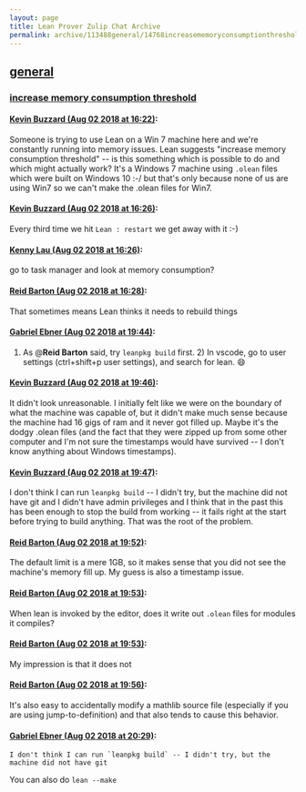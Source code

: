 ```yaml
---
layout: page
title: Lean Prover Zulip Chat Archive 
permalink: archive/113488general/14768increasememoryconsumptionthreshold.html
---
```


## [general](index.html)
### [increase memory consumption threshold](14768increasememoryconsumptionthreshold.html)

#### [Kevin Buzzard (Aug 02 2018 at 16:22)](https://leanprover.zulipchat.com/#narrow/stream/113488-general/topic/increase%20memory%20consumption%20threshold/near/130780966):
Someone is trying to use Lean on a Win 7 machine here and we're constantly running into memory issues. Lean suggests "increase memory consumption threshold" -- is this something which is possible to do and which might actually work? It's a Windows 7 machine using `.olean` files which were built on Windows 10 :-/ but that's only because none of us are using Win7 so we can't make the .olean files for Win7.

#### [Kevin Buzzard (Aug 02 2018 at 16:26)](https://leanprover.zulipchat.com/#narrow/stream/113488-general/topic/increase%20memory%20consumption%20threshold/near/130781134):
Every third time we hit `Lean : restart` we get away with it :-)

#### [Kenny Lau (Aug 02 2018 at 16:26)](https://leanprover.zulipchat.com/#narrow/stream/113488-general/topic/increase%20memory%20consumption%20threshold/near/130781144):
go to task manager and look at memory consumption?

#### [Reid Barton (Aug 02 2018 at 16:28)](https://leanprover.zulipchat.com/#narrow/stream/113488-general/topic/increase%20memory%20consumption%20threshold/near/130781228):
That sometimes means Lean thinks it needs to rebuild things

#### [Gabriel Ebner (Aug 02 2018 at 19:44)](https://leanprover.zulipchat.com/#narrow/stream/113488-general/topic/increase%20memory%20consumption%20threshold/near/130791589):
1) As @**Reid Barton** said, try `leanpkg build` first.  2) In vscode, go to user settings (ctrl+shift+p user settings), and search for lean. :smile:

#### [Kevin Buzzard (Aug 02 2018 at 19:46)](https://leanprover.zulipchat.com/#narrow/stream/113488-general/topic/increase%20memory%20consumption%20threshold/near/130791671):
It didn't look unreasonable. I initially felt like we were on the boundary of what the machine was capable of, but it didn't make much sense because the machine had 16 gigs of ram and it never got filled up. Maybe it's the dodgy .olean files (and the fact that they were zipped up from some other computer and I'm not sure the timestamps would have survived -- I don't know anything about Windows timestamps).

#### [Kevin Buzzard (Aug 02 2018 at 19:47)](https://leanprover.zulipchat.com/#narrow/stream/113488-general/topic/increase%20memory%20consumption%20threshold/near/130791708):
I don't think I can run `leanpkg build` -- I didn't try, but the machine did not have git and I didn't have admin privileges and I think that in the past this has been enough to stop the build from working -- it fails right at the start before trying to build anything. That was the root of the problem.

#### [Reid Barton (Aug 02 2018 at 19:52)](https://leanprover.zulipchat.com/#narrow/stream/113488-general/topic/increase%20memory%20consumption%20threshold/near/130791965):
The default limit is a mere 1GB, so it makes sense that you did not see the machine's memory fill up.
My guess is also a timestamp issue.

#### [Reid Barton (Aug 02 2018 at 19:53)](https://leanprover.zulipchat.com/#narrow/stream/113488-general/topic/increase%20memory%20consumption%20threshold/near/130791987):
When lean is invoked by the editor, does it write out `.olean` files for modules it compiles?

#### [Reid Barton (Aug 02 2018 at 19:53)](https://leanprover.zulipchat.com/#narrow/stream/113488-general/topic/increase%20memory%20consumption%20threshold/near/130791991):
My impression is that it does not

#### [Reid Barton (Aug 02 2018 at 19:56)](https://leanprover.zulipchat.com/#narrow/stream/113488-general/topic/increase%20memory%20consumption%20threshold/near/130792165):
It's also easy to accidentally modify a mathlib source file (especially if you are using jump-to-definition) and that also tends to cause this behavior.

#### [Gabriel Ebner (Aug 02 2018 at 20:29)](https://leanprover.zulipchat.com/#narrow/stream/113488-general/topic/increase%20memory%20consumption%20threshold/near/130793805):
```quote
I don't think I can run `leanpkg build` -- I didn't try, but the machine did not have git 
```
You can also do `lean --make`

